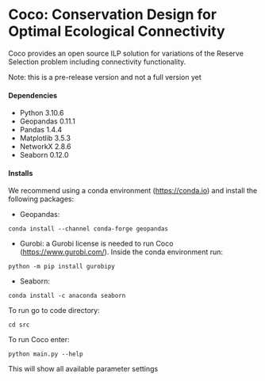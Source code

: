 # Coco: Conservation Design for Optimal Ecological Connectivity

Coco provides an open source ILP solution for variations of the Reserve Selection problem including connectivity functionality.

Note: this is a pre-release version and not a full version yet


#### Dependencies
* Python 3.10.6
* Geopandas 0.11.1
* Pandas 1.4.4
* Matplotlib 3.5.3
* NetworkX 2.8.6
* Seaborn 0.12.0

#### Installs
We recommend using a conda environment (https://conda.io) and install the following packages:

* Geopandas:
```
conda install --channel conda-forge geopandas
```
* Gurobi: a Gurobi license is needed to run Coco (https://www.gurobi.com/). Inside the conda environment run:
```
python -m pip install gurobipy
```
* Seaborn:
```
conda install -c anaconda seaborn
```

To run go to code directory:
```
cd src
```
To run Coco enter:
```
python main.py --help
```
This will show all available parameter settings
